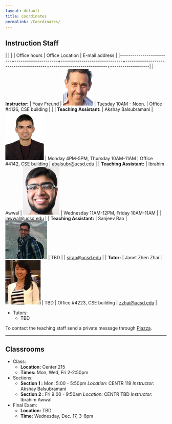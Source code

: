 ```yaml
---
layout: default
title: Coordinates
permalink: /Coordinates/
---
```


## Instruction Staff ##

|                         |                     |                              | Office hours                          | Office Location            | E-mail address    |
|-------------------------+---------------------+------------------------------+---------------------------------------+----------------------------+-------------------|
| **Instructor:**         | Yoav Freund         | ![](/images/2010yoav2.png)   | Tuesday 10AM - Noon.                  | Office #4126, CSE building |                   |
| **Teaching Assistant:** | Akshay Balsubramani | ![](/images/ABportrait2.jpg) | Monday 4PM-5PM, Thursday 10AM-11AM    | Office #4142, CSE building | abalsubr@ucsd.edu |
| **Teaching Assistant:** | Ibrahim Awwal       | ![](/images/ibrahim.jpg)     | Wednesday 11AM-12PM, Friday 10AM-11AM |                            | iawwal@ucsd.edu   |
| **Teaching Assistant:** | Sanjeev Rao         | ![](/images/sjrao.jpg)       | TBD                                   |                            | sjrao@ucsd.edu    |
| **Tutor:**              | Janet Zhen Zhai     | ![](/images/Janet.jpg)       | TBD                                   | Office #4223, CSE building | zzhai@ucsd.edu    |
* Tutors:
	* TBD

To contact the teaching staff send a private message through [Piazza](https://piazza.com/ucsd/fall2014/cse103/).

-------------------
## Classrooms ##

* Class:
	* **Location:** Center 215
	* **Times:** Mon, Wed, Fri 2-2:50pm
* Sections:
	* **Section 1 :** Mon: 5:00 - 5:50pm *Location:* CENTR 119
        *Instructor:* Akshay Balsubramani
	* **Section 2 :** Fri 9:00 - 9:50am *Location:* CENTR TBD
        *Instructor:* Ibrahim Awwal
* Final Exam:
	* **Location:** TBD
	* **Time:** Wednesday, Dec. 17, 3-6pm
